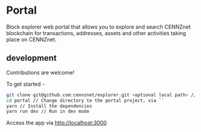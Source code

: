 # Portal

Block explorer web portal that allows you to explore and search CENNZnet blockchain for transactions, addresses, assets and other activities taking place on CENNZnet.

## development

Contributions are welcome!

To get started -

```bash
git clone git@github.com:cennznet/explorer.git <optional local path> // Clone the repo locally
cd portal // Change directory to the portal project, via ``
yarn // Install the dependencies
yarn run dev // Run in dev mode
```
Access the app via [http://localhost:3000](http://localhost:3000)
